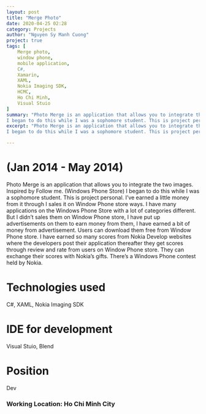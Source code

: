 ```yaml
---
layout: post
title: "Merge Photo"
date: 2020-04-25 02:28
category: Projects
author: "Nguyen Sy Manh Cuong"
project: true
tags: [
    Merge photo, 
    window phone, 
    mobile application, 
    C#, 
    Xamarin,
    XAML, 
    Nokia Imaging SDK, 
    HCMC, 
    Ho Chi Minh, 
    Visual Stuio
]
summary: "Photo Merge is an application that allows you to integrate the two images. Inspired by Follow me. (Windows Phone Store)
I began to do this while I was a sophomore student. This is project personal. I’ve earned a little money from it through I sales it on Window Phone store ways. I have many applications on the Windows Phone Store with a lot of categories different. But I didn’t sales them on Window Phone store, I have put up advertisements on them to earn money from them, I have earned a bit of money from advertisement. Users can download them free from Window Phone store. I have earned so many scores from Nokia Develop websites where the developers post their application thereafter they get scores through review and rate from users on Window Phone store. They can exchange their scores with Nokia’s gifts. There’s a Windows Phone contest held by Nokia."
excerpt: "Photo Merge is an application that allows you to integrate the two images. Inspired by Follow me. (Windows Phone Store)
I began to do this while I was a sophomore student. This is project personal. I’ve earned a little money from it through I sales it on Window Phone store ways. I have many applications on the Windows Phone Store with a lot of categories different. But I didn’t sales them on Window Phone store, I have put up advertisements on them to earn money from them, I have earned a bit of money from advertisement. Users can download them free from Window Phone store. I have earned so many scores from Nokia Develop websites where the developers post their application thereafter they get scores through review and rate from users on Window Phone store. They can exchange their scores with Nokia’s gifts. There’s a Windows Phone contest held by Nokia."

---
```


# (Jan 2014 - May 2014)

Photo Merge is an application that allows you to integrate the two images. Inspired by Follow me. (Windows Phone Store)
I began to do this while I was a sophomore student. This is project personal. I’ve earned a little money from it through I sales it on Window Phone store ways. I have many applications on the Windows Phone Store with a lot of categories different. But I didn’t sales them on Window Phone store, I have put up advertisements on them to earn money from them, I have earned a bit of money from advertisement. Users can download them free from Window Phone store. I have earned so many scores from Nokia Develop websites where the developers post their application thereafter they get scores through review and rate from users on Window Phone store. They can exchange their scores with Nokia’s gifts. There’s a Windows Phone contest held by Nokia.

# Technologies used

C#, XAML, Nokia Imaging SDK

# IDE for development

Visual Stuio, Blend

# Position

Dev

### Working Location: Ho Chi Minh City

